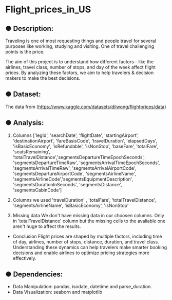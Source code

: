 # Flight_prices_in_US

● Description: 
--
Traveling is one of most requesting things and people travel for several purposes like working, studying and visiting. One of travel challenging points is the price.

The aim of this project is to understand how different factors—like the airlines, travel class, number of stops, and day of the week affect flight prices. By analyzing these factors, we aim to help travelers & decision makers to make the best decisions.

● Dataset:
--
The data from (https://www.kaggle.com/datasets/dilwong/flightprices/data)

● Analysis: 
--
1. Columns
['legId', 'searchDate', 'flightDate', 'startingAirport', 'destinationAirport', 'fareBasisCode', 'travelDuration', 'elapsedDays', 'isBasicEconomy', 'isRefundable', 'isNonStop', 'baseFare', 'totalFare', 'seatsRemaining', 'totalTravelDistance','segmentsDepartureTimeEpochSeconds', 'segmentsDepartureTimeRaw', 'segmentsArrivalTimeEpochSeconds', 'segmentsArrivalTimeRaw', 'segmentsArrivalAirportCode', 'segmentsDepartureAirportCode', 'segmentsAirlineName', 'segmentsAirlineCode','segmentsEquipmentDescription', 'segmentsDurationInSeconds', 'segmentsDistance', 'segmentsCabinCode']

2. Columns we used
'travelDuration' , 'totalFare', 'totalTravelDistance', 'segmentsAirlineName', 'isBasicEconomy', 'isNonStop'

3. Missing data
We don't have missing data in our choosen columns. Only in 'totalTravelDistance' column but the missing cells to the avaliable one aren't huge to affect the results.
   
- Conclusion
Flight prices are shaped by multiple factors, including time of day, airlines, number of stops, distance, duration, and travel class. Understanding these dynamics can help travelers make smarter booking decisions and enable airlines to optimize pricing strategies more effectively.

● Dependencies: 
--
- Data Manipulation: pandas, isodate, datetime and parse_duration.
- Data Visualization: seaborn and matplotlib

